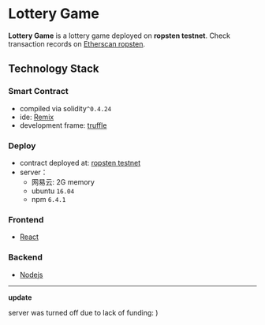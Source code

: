 # Lottery Game
**Lottery Game** is a lottery game deployed on **ropsten testnet**. Check transaction records on [Etherscan ropsten](https://ropsten.etherscan.io/address/0xa24fc97c77013705e42ac23fb2593c49236b94c4).

## Technology Stack

### Smart Contract

- compiled via solidity`^0.4.24 `
- ide: [Remix](https://remix.ethereum.org/)
- development frame: [truffle](https://truffleframework.com/docs)

### Deploy

- contract deployed at: [ropsten testnet](https://ropsten.etherscan.io/)
- server：
  - 网易云: 2G memory
  - ubuntu `16.04`
  - npm `6.4.1`

### Frontend

- [React](https://github.com/facebook/react)

### Backend

- [Nodejs](https://github.com/topics/nodejs)

-----------



**update**

server was turned off due to lack of funding: )
